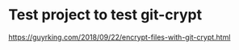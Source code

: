 # Test project to test git-crypt

https://guyrking.com/2018/09/22/encrypt-files-with-git-crypt.html
